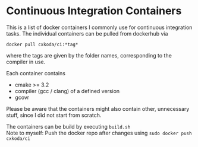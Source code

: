 # Continuous Integration Containers

This is a list of docker containers I commonly use for continuous integration tasks.
The individual containers can be pulled from dockerhub via

```
docker pull cxkoda/ci:*tag*
```

where the tags are given by the folder names, corresponding to the compiler in use.

Each container contains

* cmake >= 3.2
* compiler (gcc / clang) of a defined version
* gcovr

Please be aware that the containers might  also contain other, unnecessary stuff, since I did not start from scratch.

The containers can be build by executing `build.sh`  
Note to myself: Push the docker repo after changes using `sudo docker push cxkoda/ci`
